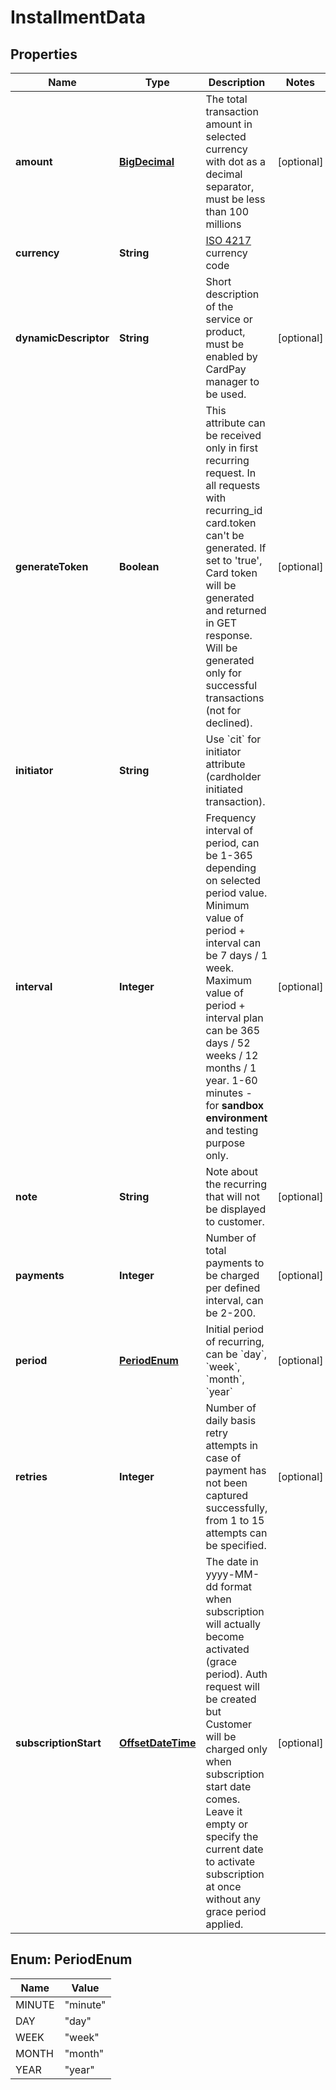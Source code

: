 
# InstallmentData

## Properties
Name | Type | Description | Notes
------------ | ------------- | ------------- | -------------
**amount** | [**BigDecimal**](BigDecimal.md) | The total transaction amount in selected currency with dot as a decimal separator, must be less than 100 millions |  [optional]
**currency** | **String** | [ISO 4217](https://en.wikipedia.org/wiki/ISO_4217) currency code | 
**dynamicDescriptor** | **String** | Short description of the service or product, must be enabled by CardPay manager to be used. |  [optional]
**generateToken** | **Boolean** | This attribute can be received only in first recurring request. In all requests with recurring_id card.token can&#39;t be generated. If set to &#39;true&#39;, Card token will be generated and returned in GET response. Will be generated only for successful transactions (not for declined). |  [optional]
**initiator** | **String** | Use &#x60;cit&#x60; for initiator attribute (cardholder initiated transaction). | 
**interval** | **Integer** | Frequency interval of period, can be 1-365 depending on selected period value. Minimum value of period + interval can be 7 days / 1 week. Maximum value of period + interval plan can be 365 days / 52 weeks / 12 months / 1 year. 1-60 minutes - for **sandbox environment** and testing purpose only. |  [optional]
**note** | **String** | Note about the recurring that will not be displayed to customer. |  [optional]
**payments** | **Integer** | Number of total payments to be charged per defined interval, can be 2-200. |  [optional]
**period** | [**PeriodEnum**](#PeriodEnum) | Initial period of recurring, can be &#x60;day&#x60;, &#x60;week&#x60;, &#x60;month&#x60;, &#x60;year&#x60; |  [optional]
**retries** | **Integer** | Number of daily basis retry attempts in case of payment has not been captured successfully, from 1 to 15 attempts can be specified. |  [optional]
**subscriptionStart** | [**OffsetDateTime**](OffsetDateTime.md) | The date in yyyy-MM-dd format when subscription will actually become activated (grace period). Auth request will be created but Customer will be charged only when subscription start date comes. Leave it empty or specify the current date to activate subscription at once without any grace period applied. |  [optional]


<a name="PeriodEnum"></a>
## Enum: PeriodEnum
Name | Value
---- | -----
MINUTE | &quot;minute&quot;
DAY | &quot;day&quot;
WEEK | &quot;week&quot;
MONTH | &quot;month&quot;
YEAR | &quot;year&quot;



